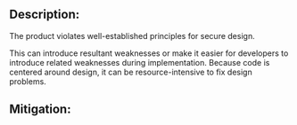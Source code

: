 ## Description:

The product violates well-established principles for secure design.

This can introduce resultant weaknesses or make it easier for developers to introduce related weaknesses during implementation. Because code is centered around design, it can be resource-intensive to fix design problems.

## Mitigation:
